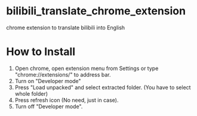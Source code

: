 # bilibili_translate_chrome_extension
chrome extension to translate bilibili into English

# How to Install
1. Open chrome, open extension menu from Settings or type "chrome://extensions/" to address bar.
2. Turn on "Developer mode"
3. Press "Load unpacked" and select extracted folder. (You have to select whole folder)
4. Press refresh icon (No need, just in case).
5. Turn off "Developer mode".

